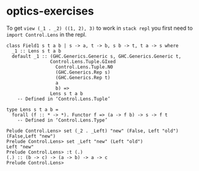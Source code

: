# optics-exercises

To get `view (_1 . _2) ((1, 2), 3)` to work in `stack repl` you first need to `import Control.Lens` in the repl.

    class Field1 s t a b | s -> a, t -> b, s b -> t, t a -> s where
      _1 :: Lens s t a b
      default _1 :: (GHC.Generics.Generic s, GHC.Generics.Generic t,
                    Control.Lens.Tuple.GIxed
                      Control.Lens.Tuple.N0
                      (GHC.Generics.Rep s)
                      (GHC.Generics.Rep t)
                      a
                      b) =>
                    Lens s t a b
        -- Defined in ‘Control.Lens.Tuple’

    type Lens s t a b =
      forall (f :: * -> *). Functor f => (a -> f b) -> s -> f t
        -- Defined in ‘Control.Lens.Type’

    Pelude Control.Lens> set (_2 . _Left) "new" (False, Left "old")
    (False,Left "new")
    Prelude Control.Lens> set _Left "new" (Left "old")
    Left "new"
    Prelude Control.Lens> :t (.)
    (.) :: (b -> c) -> (a -> b) -> a -> c
    Prelude Control.Lens>

